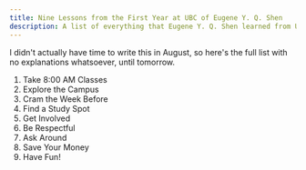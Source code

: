 ```yaml
---
title: Nine Lessons from the First Year at UBC of Eugene Y. Q. Shen
description: A list of everything that Eugene Y. Q. Shen learned from UBC up to 2016 August (not much).
---
```


I didn't actually have time to write this in August, so here's the full list with no explanations whatsoever, until tomorrow.

<!--more-->

1. Take 8:00 AM Classes
2. Explore the Campus
3. Cram the Week Before
4. Find a Study Spot
5. Get Involved
6. Be Respectful
7. Ask Around
8. Save Your Money
9. Have Fun!
